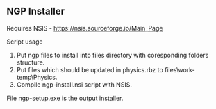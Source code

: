 ## NGP Installer ##

Requires NSIS - https://nsis.sourceforge.io/Main_Page

Script usage

1. Put ngp files to install into files directory with coresponding folders structure.
2. Put files which should be updated in physics.rbz to files\work-temp\Physics.
3. Compile ngp-install.nsi script with NSIS.

File ngp-setup.exe is the output installer. 
